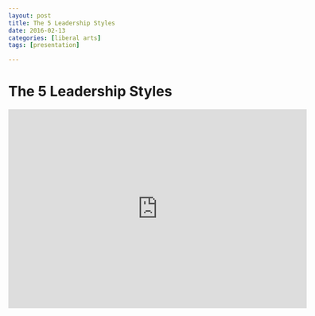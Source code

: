 ```yaml
---
layout: post
title: The 5 Leadership Styles
date: 2016-02-13
categories: [liberal arts]
tags: [presentation]

---
```



# The 5 Leadership Styles

<iframe width="600" height="400" src="https://www.youtube.com/embed/hP6nE1pXVQM" frameborder="0" allowfullscreen></iframe>
